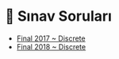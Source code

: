 # 📃 Sınav Soruları

<!--Index-->

- [Final 2017 ~ Discrete](./Final%202017%20~%20Discrete.jpeg)
- [Final 2018 ~ Discrete](./Final%202018%20~%20Discrete.jpeg)

<!--Index-->
